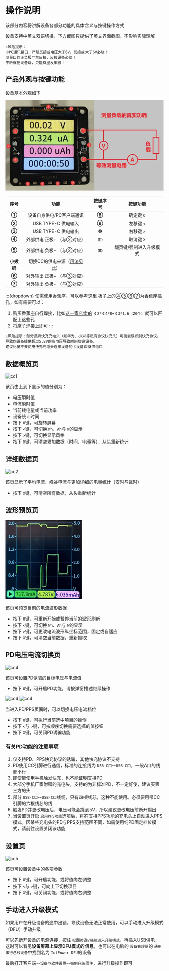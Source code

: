 # 操作说明

该部分内容将讲解设备各部分功能的具体含义与按键操作方式

设备支持中英文双语切换，下方截图只提供了英文界面截图，不影响实际理解

```{warning}
⚠风险提示：  
①PC通讯接口，严禁反接或电压大于6V，反接或大于6V必烧！  
测量口的正负极严禁反接，反接设备必烧！  
不听就把设备烧，只能群里发牢骚！
```

## 产品外观与按键功能

设备基本外观如下

![设备图](img/font.jpg)

|       序号       |                                      功能                                      |   按键序号   |        按键功能        |
| :--------------: | :-----------------------------------------------------------------------------: | :----------: | :---------------------: |
|   **①**   |                            设备自身供电/PC客户端通讯                            | **⑧** |      确定键 `O`      |
|   **②**   |                               USB TYPE-C 供电输入                               | **⑨** |      左移键 `<`      |
|   **③**   |                               USB TYPE-C 供电输出                               | **⑩** |      右移键 `>`      |
|   **④**   |                           外部供电 正极+ （与②对应）                           | **⑾** |      取消键 `X`      |
|   **⑤**   |                           外部供电 负极- （与②对应）                           | **⑿** | 翻页键/强制进入升级模式 |
| **小拨码** | 切换CC的供电来源（[用法见此](https://wiki.luatos.com/iotpower/cc/parts.html#id3)） |              |                        |
|   **⑥**   |                           对外输出 正极+ （与③对应）                           |              |                        |
|   **⑦**   |                           对外输出 负极- （与③对应）                           |              |                        |

:::{dropdown} 使需使用香蕉座，可以参考这里
板子上的④⑤⑥⑦为香蕉座插孔，如有需要可以：

1. 购买香蕉座自行焊接，比如[这一家店卖的](https://item.taobao.com/item.htm?id=680807959486) `￠2*￠4*8+￠3*1.6（20个）`就可以匹配上这些孔
2. 将座子焊接上即可
   :::

```{warning}
⚠风险提示：部分品牌快充充电头（如华为、小米等私有协议快充头）可能会误识别快充协议，导致向设备提供超过5.8V的高电压导致瞬间烧毁设备。
建议尽量不要使用快充充电头连接设备的①设备自身供电口
```

## 数据概览页

![cc1](img/cc1.png)

该页由上到下显示的值分别为：

- 电压瞬时值
- 电流瞬时值
- 当前耗电量或当前功率
- 设备统计时间
- 按下 `O`键，可旋转屏幕
- 按下 `<`键，可切换 `Wh`、`Ah`与 `W`的显示
- 按下 `>`键，可切换显示风格
- 按下 `X`键，可清空累加数据（时间、电量等），从头重新统计

## 详细数据页

![cc2](img/cc2.png)

该页显示了平均电流、峰谷电流与更加详细的电量统计（安时与瓦时）

- 按下 `X`键，可清空所有数据，从头重新统计

## 波形预览页

![cc3](img/cc3new.png)

该页可预览当前的电流波形数据

- 按下 `O`键，可重新开始或暂停当前的波形刷新
- 按下 `<`键，可切换 `Wh`、`Ah`与 `W`的显示
- 按下 `>`键，可更改电流波形纵坐标范围，固定或自适应
- 按下 `X`键，可清空当前数据，重新抓取

## PD电压电流切换页

![cc4](img/cc40.png)

该页可设置PD诱骗的目标电压与电流值

- 按下 `O`键，可开启PD功能，请按弹窗描述继续操作

![cc4](img/cc41.png)
![cc4](img/cc42.png)

当进入PD/PPS页面时，可以切换电压电流档位

- 按下 `O`键，可执行当前选中项目的操作
- 按下 `<`与 `>`键，可按顺序切换需要选择的值按钮
- 按下 `X`键，可关闭PD诱骗功能

### 有关PD功能的注意事项

1. 仅支持PD、PPS快充协议的诱骗，其他快充协议不支持
2. PD使用CC引脚进行通信，标准的连接线为 `USB-C口`--`USB-C口`，一般A口的线都不行
3. 即使能使用手机触发快充，也不能证明支持PD
4. 大部分手机厂家附赠的充电头，支持的为非标准PD，不一定好使，建议买第三方的头
5. 部分 `USB-C口`--`USB-C口`线缆，只有四根线芯，这种不能使用。必须要用带CC引脚的六根线芯的线
6. 触发PD并更改电压后，电压可能会跳到5V，所以建议更改电压前断开输出
7. 当设置页开启 `启用PPS功能`选项后，将在支持PPS功能的充电头上自动进入PPS模式。因某些充电头的PD与PPS支持范围不同，如需使用纯PD固定档位模式，请前往设置关闭该功能

## 设置页

![cc5](img/cc5.png)

该页可设置设备中的各项参数

- 按下 `O`键，可开启功能，或将值向左调整
- 按下 `<`与 `>`键，可向上下切换项目
- 按下 `X`键，可关闭功能，或将值向右调整

## 手动进入升级模式

如果用户在升级设备的途中出错，导致设备无法正常使用，可以手动进入升级模式（DFU）手动升级

可以先断开设备的电源连接，按住 `⑿翻页键/强制进入升级模式`，再插入USB供电，这时可以看见**设备屏幕上显示DFU模式的信息**，也可以在电脑的 `设备管理器`的 `通用串行总线设备`中找到名为 `IotPower DFU`的设备

最后打开客户端--`设备与软件设置`--`强制升级固件`，进行升级操作即可

<script>
if (navigator.language.indexOf("CN") < 0 && confirm ("Are you want to switch to English version of this page?")) {
    window.location.href = "usage-en.html";
}
</script>

